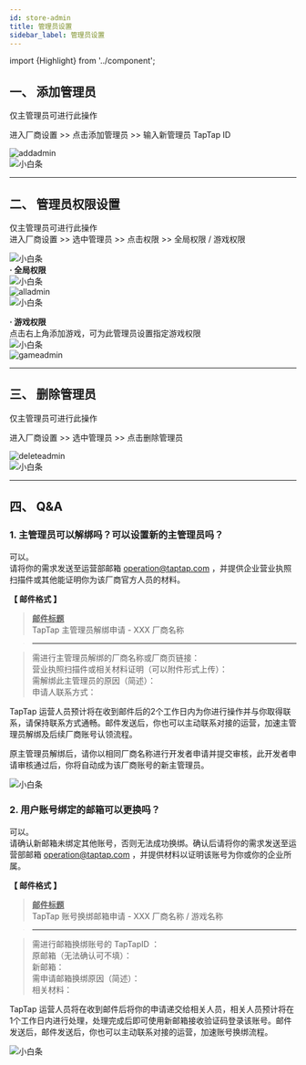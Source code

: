 ```yaml
---
id: store-admin
title: 管理员设置
sidebar_label: 管理员设置
---
```

import {Highlight} from '../component';

## **一、 添加管理员**  
仅主管理员可进行此操作  

进入<Highlight color='#00b9c8'>厂商设置</Highlight>  >>  点击<Highlight color='#00b9c8'>添加管理员</Highlight>   >>  输入新管理员 TapTap ID  

![addadmin](https://img.tapimg.com/market/images/be328b8b7f91cc3e21f1689dc702ea58.png)  
![小白条](https://img.tapimg.com/market/images/c53d78b9b120276b53f82aebb0d01537.png)   

---

## **二、 管理员权限设置**  
仅主管理员可进行此操作  
进入<Highlight color='#00b9c8'>厂商设置</Highlight>   >>  选中管理员  >>  点击<Highlight color='#00b9c8'>权限</Highlight>   >>  全局权限 / 游戏权限  

![小白条](https://img.tapimg.com/market/images/c53d78b9b120276b53f82aebb0d01537.png)  
**· 全局权限**  
![小白条](https://img.tapimg.com/market/images/c53d78b9b120276b53f82aebb0d01537.png)   
![alladmin](https://img.tapimg.com/market/images/714082bc9931cacee79665f7ae0c5343.png)  
![小白条](https://img.tapimg.com/market/images/c53d78b9b120276b53f82aebb0d01537.png)  

**· 游戏权限**  
点击右上角<Highlight color='#00b9c8'>添加游戏</Highlight>，可为此管理员设置指定游戏权限  
![小白条](https://img.tapimg.com/market/images/c53d78b9b120276b53f82aebb0d01537.png)   
![gameadmin](https://img.tapimg.com/market/images/60acc25d628144f305aa86e5b1f686a9.jpg)  

---

## **三、 删除管理员**  
仅主管理员可进行此操作  

进入<Highlight color='#00b9c8'>厂商设置</Highlight>   >>  选中管理员  >>  点击<Highlight color='#00b9c8'>删除管理员</Highlight>    

![deleteadmin](https://img.tapimg.com/market/images/11d2cbbc856b6861a839da2f0334dd7f.png)   
![小白条](https://img.tapimg.com/market/images/c53d78b9b120276b53f82aebb0d01537.png)   

---

## **四、 Q&A**  

### **1. 主管理员可以解绑吗？可以设置新的主管理员吗？**  
可以。  
请将你的需求发送至运营部邮箱 [operation@taptap.com](mailto:operation@taptap.com)  ，并提供企业营业执照扫描件或其他能证明你为该厂商官方人员的材料。

**【 邮件格式 】**  

> **<u>邮件标题</u>**  
> TapTap 主管理员解绑申请  -  XXX 厂商名称

> ---  

> 需进行主管理员解绑的厂商名称或厂商页链接：  
> 营业执照扫描件或相关材料证明<Highlight color='#A0A0A0'>（可以附件形式上传）</Highlight>：  
> 需解绑此主管理员的原因<Highlight color='#A0A0A0'>（简述）</Highlight>：  
> 申请人联系方式：  

TapTap 运营人员预计将在收到邮件后的2个工作日内为你进行操作并与你取得联系，请保持联系方式通畅。邮件发送后，你也可以主动联系对接的运营，加速主管理员解绑及后续厂商账号认领流程。  

原主管理员解绑后，请你以相同厂商名称进行开发者申请并提交审核，此开发者申请审核通过后，你将自动成为该厂商账号的新主管理员。  

![小白条](https://img.tapimg.com/market/images/c53d78b9b120276b53f82aebb0d01537.png)   

### **2. 用户账号绑定的邮箱可以更换吗？**  
可以。  
请确认新邮箱未绑定其他账号，否则无法成功换绑。确认后请将你的需求发送至运营部邮箱 [operation@taptap.com](mailto:operation@taptap.com)  ，并提供材料以证明该账号为你或你的企业所属。  

**【 邮件格式 】**  

> **<u>邮件标题</u>**  
> TapTap 账号换绑邮箱申请  -  XXX 厂商名称 / 游戏名称

> ---  

> 需进行邮箱换绑账号的 TapTapID ：  
> 原邮箱<Highlight color='#A0A0A0'>（无法确认可不填）</Highlight>：  
> 新邮箱：  
> 需申请邮箱换绑原因<Highlight color='#A0A0A0'>（简述）</Highlight>：  
> 相关材料：  

TapTap 运营人员将在收到邮件后将你的申请递交给相关人员，相关人员预计将在1个工作日内进行处理，处理完成后即可使用新邮箱接收验证码登录该账号。邮件发送后，邮件发送后，你也可以主动联系对接的运营，加速账号换绑流程。  

![小白条](https://img.tapimg.com/market/images/c53d78b9b120276b53f82aebb0d01537.png)   
